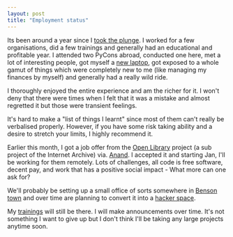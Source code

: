 ```yaml
---
layout: post
title: "Employment status"
---
```


Its been around a year since I
[took the plunge](http://nibrahim.net.in/journal/?p=265). I worked for
a few organisations, did a few trainings and generally had an
educational and profitable year. I attended two PyCons abroad,
conducted one here, met a lot of interesting people, got myself a
[new laptop](http://twitpic.com/1wx0wg), got exposed to a whole gamut
of things which were completely new to me (like managing my finances
by myself) and generally had a really wild ride. 

I thoroughly enjoyed the entire experience and am the richer for it. I
won't deny that there were times when I felt that it was a mistake and
almost regretted it but those were transient feelings.

It's hard to make a "list of things I learnt" since most of them can't
really be verbalised properly. However, if you have some risk taking
ability and a desire to stretch your limits, I highly recommend it. 

Earlier this month, I got a job offer from the
[Open Library](http://openlibrary.org) project (a sub project of the
Internet Archive) via. [Anand](http://anandology.com/). I accepted it
and starting Jan, I'll be working for them remotely. Lots of
challenges, all code is free software, decent pay, and work that has a
positive social impact - What more can one ask for?

We'll probably be setting up a small office of sorts somewhere in
[Benson town](http://www.mybangalore.com/locality/benson-town.html)
and over time are planning to convert it into a
[hacker space](http://en.wikipedia.org/wiki/Hackerspace).

My [trainings](/trainings.html) will still be there. I will make
announcements over time. It's not something I want to give up but I
don't think I'll be taking any large projects anytime soon. 



